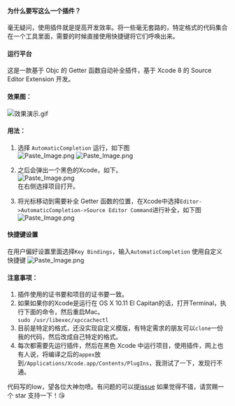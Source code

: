 #### 为什么要写这么一个插件？
毫无疑问，使用插件就是提高开发效率。将一些毫无套路的，特定格式的代码集合在一个工具里面，需要的时候直接使用快捷键将它们呼唤出来。

#### 运行平台
这是一款基于 Objc 的 Getter 函数自动补全插件，基于 Xcode 8 的 Source Editor Extension 开发。

#### 效果图：
![效果演示.gif](http://upload-images.jianshu.io/upload_images/959078-16fc9ba7af3f6439.gif?imageMogr2/auto-orient/strip)

#### 用法：
1. 选择 `AutomaticCompletion` 运行，如下图</br>
![Paste_Image.png](http://upload-images.jianshu.io/upload_images/959078-60201edd5c247715.png?imageMogr2/auto-orient/strip%7CimageView2/2/w/1240)
![Paste_Image.png](http://upload-images.jianshu.io/upload_images/959078-29e949d139b0c70a.png?imageMogr2/auto-orient/strip%7CimageView2/2/w/1240)

2. 之后会弹出一个黑色的Xcode，如下。</br>
![Paste_Image.png](http://upload-images.jianshu.io/upload_images/959078-d75d21423525c23e.png?imageMogr2/auto-orient/strip%7CimageView2/2/w/1240)
</br>在右侧选择项目打开。

3. 将光标移动到需要补全 Getter 函数的位置，在Xcode中选择`Editor->AutomaticCompletion->Source Editor Command`进行补全，如下图</br>
![Paste_Image.png](http://upload-images.jianshu.io/upload_images/959078-d008d3bd2a18ff94.png?imageMogr2/auto-orient/strip%7CimageView2/2/w/1240)

#### 快捷键设置
在用户偏好设置里面选择`Key Bindings`，输入`AutomaticCompletion` 使用自定义快捷键
![Paste_Image.png](http://upload-images.jianshu.io/upload_images/959078-f98f2302c34ce358.png?imageMogr2/auto-orient/strip%7CimageView2/2/w/1240)

#### 注意事项：
1. 插件使用的证书要和项目的证书要一致。
2. 如果如果你的Xcode是运行在 OS X 10.11 El Capitan的话，打开Terminal，执行下面的命令，然后重启Mac。</br>`sudo /usr/libexec/xpccachectl`
3. 目前是特定的格式，还没实现自定义模版，有特定需求的朋友可以`clone`一份我的代码，然后改成自己特定的格式。
4. 每次都需要先运行插件，然后在黑色 Xcode 中运行项目，使用插件，网上也有人说，将编译之后的`appex`放到`/Applications/Xcode.app/Contents/PlugIns`，我测试了一下，发现行不通。

代码写的low，望各位大神勿喷。有问题的可以提[issue](https://github.com/CYBoys/AutomaticCompletionPlugin/issues/new)
如果觉得不错，请赏赐一个 star 支持一下！😘

